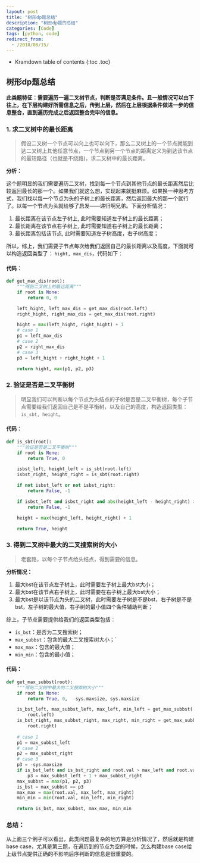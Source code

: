 ```yaml
---
layout: post
title: "树形dp题总结"
description: "树形dp题的总结"
categories: [Code]
tags: [python, code]
redirect_from:
  - /2018/08/15/
---
```

* Kramdown table of contents
{:toc .toc}

## **树形dp题总结**

**此类题特征：需要遍历一遍二叉树节点，判断是否满足条件。且一般情况可以由下往上，在下层构建好所需信息之后，传到上层，然后在上层根据条件做进一步的信息整合，直到遍历完成之后返回整合完毕的信息。**

### **1. 求二叉树中的最长距离**

> 假设二叉树一个节点可以向上也可以向下，那么二叉树上的一个节点就能到达二叉树上其他任意节点，一个节点到另一个节点的距离定义为到达该节点的最短路径（也就是不绕路)，求二叉树中的最长距离。

**分析：**

这个题明显的我们需要遍历二叉树，找到每一个节点到其他节点的最长距离然后比较返回最长的那一个。如果我们就这么想，实现起来就挺麻烦。如果换一种思考方式，我们找以每一个节点为头的子树上的最长距离，然后返回最大的那一个就行了。以每一个节点为头就给够了启发——递归啊兄弟。下面分析情况：
1. 最长距离在该节点左子树上, 此时需要知道左子树上的最长距离；
2. 最长距离在该节点右子树上, 此时需要知道右子树上的最长距离；
3. 最长距离包括该节点, 此时需要知道左子树高度，右子树高度；

所以，综上，我们需要子节点每次给我们返回自己的最长距离以及高度，下面就可以构造返回类型了：
`hight, max_dis`，代码如下：

#### **代码：**

```python
def get_max_dis(root):
    """得到二叉树上的最远距离"""
    if root is None:
        return 0, 0

    left_hight, left_max_dis = get_max_dis(root.left)
    right_hight, right_max_dis = get_max_dis(root.right)

    hight = max(left_hight, right_hight) + 1
    # case 1
    p1 = left_max_dis
    # case 2
    p2 = right_max_dis
    # case 3
    p3 = left_hight + right_hight + 1

    return hight, max(p1, p2, p3)
```


### **2. 验证是否是二叉平衡树**

> 明显我们可以判断以每个节点为头结点的子树是否是二叉平衡树，每个子节点需要给我们返回自己是不是平衡树，以及自己的高度，构造返回类型：`is_sbt, height`。

#### **代码：**

```python
def is_sbt(root):
    """验证是否是二叉平衡树"""
    if root is None:
        return True, 0

    isbst_left, height_left = is_sbt(root.left)
    isbst_right, height_right = is_sbt(root.right)

    if not isbst_left or not isbst_right:
        return False, -1

    if isbst_left and isbst_right and abs(height_left - height_right) > 1:
        return False, -1

    height = max(height_left, height_right) + 1

    return True, height
```

### **3. 得到二叉树中最大的二叉搜索树的大小**

> 老套路，以每个子节点给头结点，得到需要的信息。

**分析情况：**
1. 最大bst在该节点左子树上，此时需要左子树上最大bst大小；
2. 最大bst在该节点右子树上，此时需要在右子树上最大bst大小；
3. 最大bst是以该节点为头的二叉树，此时需要左子树是不是bst，右子树是不是bst，左子树的最大值，右子树的最小值四个条件辅助判断；

综上，子节点需要提供给我们的返回类型包括：
* `is_bst`：是否为二叉搜索树；
* `max_subbst`：包含的最大二叉搜索树大小；`
* `max_max`：包含的最大值；
* `min_min`：包含的最小值；

#### **代码：**

```python
def get_max_subbst(root):
    """得到二叉树中最大的二叉搜索树大小"""
    if root is None:
        return True, 0,  -sys.maxsize, sys.maxsize

    is_bst_left, max_subbst_left, max_left, min_left = get_max_subbst(
        root.left)
    is_bst_right, max_subbst_right, max_right, min_right = get_max_subbst(
        root.right)
    
    # case 1
    p1 = max_subbst_left
    # case 2 
    p2 = max_subbst_right
    # case 3
    p3 = -sys.maxsize
    if is_bst_left and is_bst_right and root.val > max_left and root.val < min_right:
        p3 = max_subbst_left + 1 + max_subbst_right
    max_subbst = max(p1, p2, p3)
    is_bst = max_subbst == p3
    max_max = max(root.val, max_left, max_right)
    min_min = min(root.val, min_left, min_right)

    return is_bst, max_subbst, max_max, min_min
```

### **总结：**

从上面三个例子可以看出，此类问题最复杂的地方算是分析情况了，然后就是构建base case，尤其是第三题，在遍历到的节点为空的时候，怎么构建base case给上级节点提供正确的不影响后序判断的信息是很重要的。

